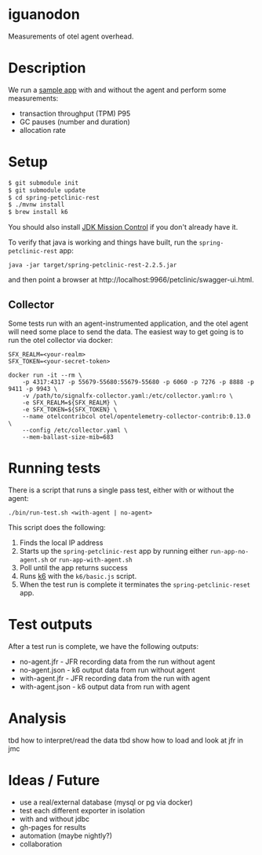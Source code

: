 # iguanodon

Measurements of otel agent overhead.

# Description

We run a [sample app](https://github.com/spring-petclinic/spring-petclinic-rest) 
with and without the agent and perform some measurements:

* transaction throughput (TPM) P95
* GC pauses (number and duration)
* allocation rate

# Setup

```bash
$ git submodule init
$ git submodule update
$ cd spring-petclinic-rest
$ ./mvnw install
$ brew install k6
```

You should also install [JDK Mission Control](https://adoptopenjdk.net/jmc) if you don't already have it.

To verify that java is working and things have built, 
run the `spring-petclinic-rest` app:

`java -jar target/spring-petclinic-rest-2.2.5.jar`

and then point a browser at http://localhost:9966/petclinic/swagger-ui.html.


## Collector

Some tests run with an agent-instrumented application, and the otel
agent will need some place to send the data.
The easiest way to get going is to run the otel collector via docker:

```
SFX_REALM=<your-realm>
SFX_TOKEN=<your-secret-token>

docker run -it --rm \
	-p 4317:4317 -p 55679-55680:55679-55680 -p 6060 -p 7276 -p 8888 -p 9411 -p 9943 \
	-v /path/to/signalfx-collector.yaml:/etc/collector.yaml:ro \
	-e SFX_REALM=${SFX_REALM} \
	-e SFX_TOKEN=${SFX_TOKEN} \
	--name otelcontribcol otel/opentelemetry-collector-contrib:0.13.0 \
	--config /etc/collector.yaml \
	--mem-ballast-size-mib=683
```


# Running tests

There is a script that runs a single pass test, either with or without the agent:

```
./bin/run-test.sh <with-agent | no-agent>
```

This script does the following:
1. Finds the local IP address
1. Starts up the `spring-petclinic-rest` app by running either `run-app-no-agent.sh` or `run-app-with-agent.sh`
1. Poll until the app returns success
1. Runs [k6](https://k6.io/) with the `k6/basic.js` script.
1. When the test run is complete it terminates the `spring-petclinic-reset` app.

# Test outputs

After a test run is complete, we have the following outputs:

* no-agent.jfr - JFR recording data from the run without agent
* no-agent.json - k6 output data from run without agent
* with-agent.jfr - JFR recording data from the run with agent
* with-agent.json - k6 output data from run with agent

# Analysis

tbd how to interpret/read the data
tbd show how to load and look at jfr in jmc

# Ideas / Future

* use a real/external database (mysql or pg via docker)
* test each different exporter in isolation
* with and without jdbc
* gh-pages for results
* automation (maybe nightly?)
* collaboration
